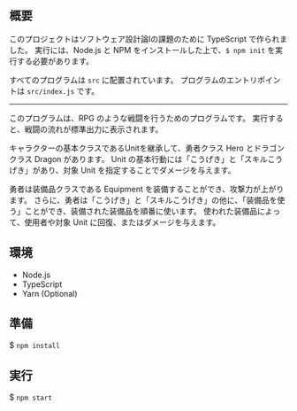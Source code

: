 ## 概要
このプロジェクトはソフトウェア設計論Iの課題のために TypeScript で作られました。
実行には、Node.js と NPM をインストールした上で、`$ npm init` を実行する必要があります。

すべてのプログラムは `src` に配置されています。
プログラムのエントリポイントは `src/index.js` です。

---

このプログラムは、RPG のような戦闘を行うためのプログラムです。
実行すると、戦闘の流れが標準出力に表示されます。

キャラクターの基本クラスであるUnitを継承して、勇者クラス Hero とドラゴンクラス Dragon があります。
Unit の基本行動には「こうげき」と「スキルこうげき」があり、対象 Unit を指定することでダメージを与えます。

勇者は装備品クラスである Equipment を装備することができ、攻撃力が上がります。
さらに、勇者は「こうげき」と「スキルこうげき」の他に、「装備品を使う」ことができ、装備された装備品を順番に使います。
使われた装備品によって、使用者や対象 Unit に回復、またはダメージを与えます。

## 環境
- Node.js
- TypeScript
- Yarn (Optional)

## 準備
$ `npm install`

## 実行
$ `npm start`
